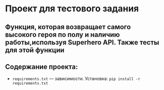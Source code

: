 # Проект для тестового задания
## Функция, которая возвращает самого высокого героя по полу и наличию работы,используя Superhero API. Также тесты для этой функции

## Содержание проекта:
- `requirements.txt` — зависимости. Установка: `pip install -r requirements.txt`
